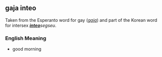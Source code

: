 ## gaja inteo
Taken from the Esperanto word for gay ([*gaja*](/dict/gaja)) and part of the Korean word for intersex *[**inteo**](/dict/inteo)segseu*.

### English Meaning
* good morning
